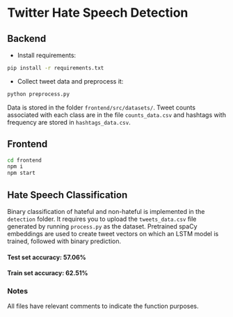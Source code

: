 # Twitter Hate Speech Detection

## Backend
 
- Install requirements:
```sh
pip install -r requirements.txt
```
- Collect tweet data and preprocess it:
```sh
python preprocess.py
```

Data is stored in the folder `frontend/src/datasets/`. Tweet counts associated with each class are in the file `counts_data.csv` and hashtags with frequency are stored in `hashtags_data.csv`. 

## Frontend

```sh
cd frontend
npm i
npm start
```

## Hate Speech Classification

Binary classification of hateful and non-hateful is implemented in the `detection` folder. It requires you to upload the `tweets_data.csv` file generated by running `process.py` as the dataset. Pretrained spaCy embeddings are used to create tweet vectors on which an LSTM model is trained, followed with binary prediction. 

#### Test set accuracy: 57.06%
#### Train set accuracy: 62.51%

### Notes

All files have relevant comments to indicate the function purposes.